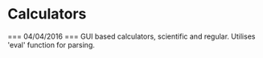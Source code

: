 # Calculators
=== 04/04/2016 ===
GUI based calculators, scientific and regular. Utilises 'eval' function for parsing.
